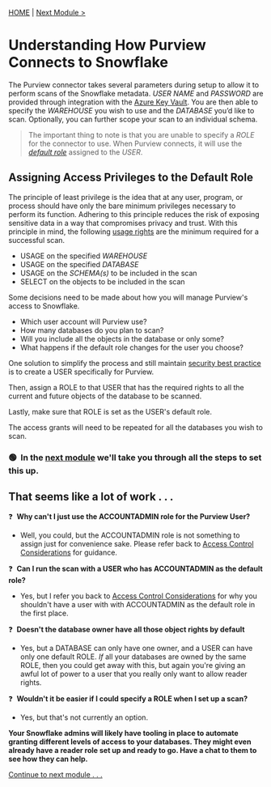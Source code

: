 [HOME](https://github.com/christinaleo-snowflake/snowflake_purview) | [Next Module >](../modules/module01.md)

# Understanding How Purview Connects to Snowflake
The Purview connector takes several parameters during setup to allow it to perform scans of the Snowflake metadata. *USER NAME* and *PASSWORD* are provided through integration with the [Azure Key Vault](https://github.com/tayganr/purviewlab/blob/main/modules/module02b.md#1-key-vault-access-policy-1-grant-yourself-access). You are then able to specify the *WAREHOUSE* you wish to use and the *DATABASE* you’d like to scan. Optionally, you can further scope your scan to an individual schema.

>The important thing to note is that you are unable to specify a _ROLE_ for the connector to use. 
>When Purview connects, it will use the _[default role](https://docs.snowflake.com/en/user-guide/admin-user-management.html#user-roles)_ assigned to the _USER_. 


## Assigning Access Privileges to the Default Role

The principle of least privilege is the idea that at any user, program, or process should have only the bare minimum privileges necessary to perform its function. Adhering to this principle reduces the risk of exposing sensitive data in a way that compromises privacy and trust. With this principle in mind, the following [usage rights](https://docs.snowflake.com/en/user-guide/security-access-control-privileges.html) are the minimum required for a successful scan.
- USAGE on the specified _WAREHOUSE_
- USAGE on the specified _DATABASE_
- USAGE on the _SCHEMA(s)_ to be included in the scan
- SELECT on the objects to be included in the scan

Some decisions need to be made about how you will manage Purview's access to Snowflake.
- Which user account will Purview use?
- How many databases do you plan to scan?
- Will you include all the objects in the database or only some?
- What happens if the default role changes for the user you choose?

One solution to simplify the process and still maintain [security best practice](https://docs.snowflake.com/en/user-guide/security-access-control-considerations.html) is to create a USER specifically for Purview. 

Then, assign a ROLE to that USER that has the required rights to all the current and future objects of the database to be scanned. 

Lastly, make sure that ROLE is set as the USER's default role.

The access grants will need to be repeated for all the databases you wish to scan.

### 🟢 &nbsp;In the [next module](../modules/module01.md) we'll take you through all the steps to set this up.

## That seems like a lot of work  . . . 

  ❓ &nbsp;**Why can't I just use the ACCOUNTADMIN role for the Purview User?**
  - Well, you could, but the ACCOUNTADMIN role is not something to assign just for convenience sake. Please refer back to [Access Control Considerations](https://docs.snowflake.com/en/user-guide/security-access-control-considerations.html) for guidance.

  ❓ &nbsp;**Can I run the scan with a USER who has ACCOUNTADMIN as the default role?**
  - Yes, but I refer you back to [Access Control Considerations](https://docs.snowflake.com/en/user-guide/security-access-control-considerations.html) for why you shouldn't have a user with with ACCOUNTADMIN as the default role in the first place.

  ❓ &nbsp;**Doesn't the database owner have all those object rights by default**
  - Yes, but a DATABASE can only have one owner, and a USER can have only one default ROLE. _If_ all your databases are owned by the same ROLE, then you could get away with this, but again you're giving an awful lot of power to a user that you really only want to allow reader rights.

  ❓ &nbsp;**Wouldn't it be easier if I could specify a ROLE when I set up a scan?**
  - Yes, but that's not currently an option.

**Your Snowflake admins will likely have tooling in place to automate granting different levels of access to your databases. They might even already have a reader role set up and ready to go. Have a chat to them to see how they can help.**

[Continue to next module . . .](../modules/module01.md)
